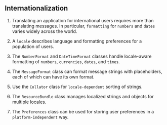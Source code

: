 ## Internationalization

1. Translating an application for international users requires more than translating messages. In particular, `formatting` for `numbers` and `dates` varies widely across the world.

2. A `locale` describes language and formatting preferences for a population of users.

3. The `NumberFormat` and `DateTimeFormat` classes handle locale-aware formatting of `numbers`, `currencies`, `dates`, and `times`.

4. The `MessageFormat` class can format message strings with placeholders, each of which can have its own format.

5. Use the `Collator` class for `locale-dependent` sorting of strings.

6. The `ResourceBundle` class manages localized strings and objects for multiple locales.

7. The `Preferences` class can be used for storing user preferences in a `platform-independent` way.
